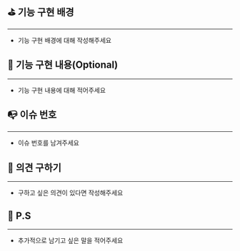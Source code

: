 ## ⛳️ 기능 구현 배경

---

- 기능 구현 배경에 대해 작성해주세요

## 😤 기능 구현 내용(Optional)

---

- 기능 구현 내용에 대해 적어주세요

## 📭 이슈 번호

---

- 이슈 번호를 남겨주세요

## 🧐 의견 구하기

---

- 구하고 싶은 의견이 있다면 작성해주세요

## 🙏 P.S

---

- 추가적으로 남기고 싶은 말을 적어주세요
